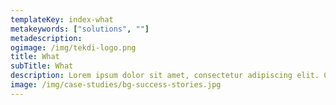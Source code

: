 ```yaml
---
templateKey: index-what
metakeywords: ["solutions", ""]
metadescription:
ogimage: /img/tekdi-logo.png
title: What
subTitle: What
description: Lorem ipsum dolor sit amet, consectetur adipiscing elit. Cras vel est ultricies metus hendrerit luctus. Proin at commodo erat. Vestibulum non pharetra arcu, vel vulputate augue. Nam dignissim nisi id nisi eleifend, feugiat rhoncus mauris cursus. Fusce in aliquam tortor. Morbi placerat mi eget orci pellentesque, non consequat nulla posuere. Vestibulum tincidunt consectetur arcu, ac ultricies sem. Donec volutpat lacinia elit, auctor ullamcorper mi pellentesque ac. Nulla ultricies nunc est, sed consequat nulla aliquet ac.
image: /img/case-studies/bg-success-stories.jpg
---
```

